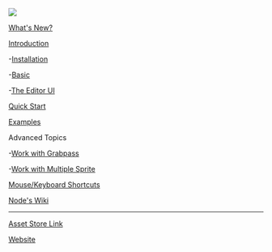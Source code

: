![](https://github.com/digicrafts/2DEffectsShaderEditorNodes/wiki/images/logo.png)

[What's New?](https://github.com/digicrafts/2DFXShaderEditor/wiki/Whats-New)

[Introduction](https://github.com/digicrafts/2DFXShaderEditor/wiki/Introduction)

-[Installation](https://github.com/digicrafts/2DFXShaderEditor/wiki/Installation)

-[Basic](https://github.com/digicrafts/2DFXShaderEditor/wiki/Basic-Concepts)

-[The Editor UI](https://github.com/digicrafts/2DFXShaderEditor/wiki/User-Interface)

[Quick Start](https://github.com/digicrafts/2DFXShaderEditor/wiki/Quick-Start)

[Examples](https://github.com/digicrafts/2DFXShaderEditor/wiki/Examples)

Advanced Topics

-[Work with Grabpass](https://github.com/digicrafts/2DEffectsShaderEditor/wiki/Working-with-grabpass)

-[Work with Multiple Sprite](https://github.com/digicrafts/2DEffectsShaderEditor/wiki/Working-with-multiple-sprite-texture-atlas)

[Mouse/Keyboard Shortcuts](https://github.com/digicrafts/2DFXShaderEditor/wiki/Mouse-Keyboard-Shortcuts)

[Node's Wiki](https://github.com/digicrafts/2DFXShaderEditorNodes/wiki/Introduction)

****

[Asset Store Link](http://u3d.as/QoP)

[Website](http://www.digicrafts.com.hk)